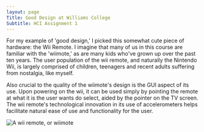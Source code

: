 ```yaml
---
layout: page
Title: Good Design at Williams College
Subtitle: HCI Assignment 1
---
```



For my example of 'good design,' I picked this somewhat cute piece of hardware: the Wii Remote. I imagine that many of us in this course are familiar with the 'wiimote,' as are many kids who've grown up over the past ten years. The user population of the wii remote, and naturally the Nintendo Wii, is largely comprised of children, teenagers and recent adults suffering from nostalgia, like myself. 



Also crucial to the quality of the wiimote's design is the GUI aspect of its use. Upon powering on the wii, it can be used simply by pointing the remote at what it is the user wants do select, aided by the pointer on the TV screen. The wii remote's technological innovation in its use of accelerometers helps facilitate natural ease of use and functionality for the user. 

![A wii remote, or wiimote](https://drive.google.com/file/d/1GK1Buc2wk5dcEuEnVeDOVDKNOFlI3XBM/view?usp=sharing)


